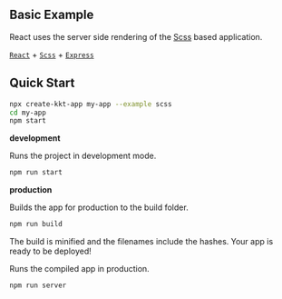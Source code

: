 Basic Example
---

React uses the server side rendering of the [Scss](https://github.com/sass/node-sass) based application.

[`React`](https://github.com/facebook/react) + [`Scss`](https://github.com/sass/node-sass) + [`Express`](https://expressjs.com/)

## Quick Start

```bash
npx create-kkt-app my-app --example scss
cd my-app
npm start
```

**development**

Runs the project in development mode.  

```bash
npm run start
```

**production**

Builds the app for production to the build folder.

```bash
npm run build
```

The build is minified and the filenames include the hashes.
Your app is ready to be deployed!

Runs the compiled app in production.

```bash
npm run server
```
